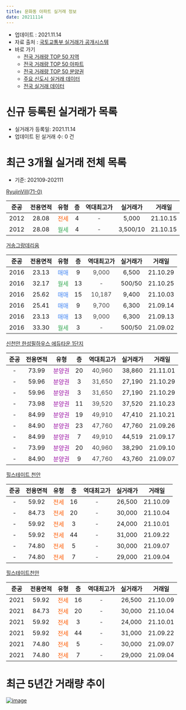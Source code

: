 ```yaml
---
title: 문화동 아파트 실거래 정보
date: 20211114
---
```


* 업데이트 : 2021.11.14
* 자료 출처 : [국토교통부 실거래가 공개시스템](http://rt.molit.go.kr)
* 바로 가기
    * [전국 거래량 TOP 50 지역](https://apt-info.github.io/apt-trade-info/tr)
    * [전국 거래량 TOP 50 아파트](https://apt-info.github.io/apt-trade-info/ta)
    * [전국 거래량 TOP 50 분양권](https://apt-info.github.io/apt-trade-info/tb)
    * [주요 신도시 실거래 데이터](https://apt-info.github.io/apt-trade-info/newtown)
    * [전국 실거래 데이터](https://apt-info.github.io/apt-trade-info/all)



<script async src="https://pagead2.googlesyndication.com/pagead/js/adsbygoogle.js"></script>
<!-- 기본광고 -->
<ins class="adsbygoogle"
     style="display:block"
     data-ad-client="ca-pub-1142216861245946"
     data-ad-slot="4805727019"
     data-ad-format="auto"
     data-full-width-responsive="true"></ins>
<script>
     (adsbygoogle = window.adsbygoogle || []).push({});
</script>


# 신규 등록된 실거래가 목록

* 실거래가 등록일: 2021.11.14
* 업데이트 된 실거래 수: 0 건




<script async src="https://pagead2.googlesyndication.com/pagead/js/adsbygoogle.js"></script>
<!-- 기본광고 -->
<ins class="adsbygoogle"
     style="display:block"
     data-ad-client="ca-pub-1142216861245946"
     data-ad-slot="4805727019"
     data-ad-format="auto"
     data-full-width-responsive="true"></ins>
<script>
     (adsbygoogle = window.adsbygoogle || []).push({});
</script>


# 최근 3개월 실거래 전체 목록
* 기준: 202109-202111


[RyujinVill(71-0)](https://search.naver.com/search.naver?query=RyujinVill%2871-0%29)

|준공|전용면적|유형|층|역대최고가|실거래가|거래일|
|:---:|:---:|:---:|:---:|:---:|:---:|:---:|
|2012|28.08|<span style="color:#FF5A00">전세</span>|4|<span style="color:#444444">-</span>|5,000|21.10.15|
|2012|28.08|<span style="color:#34A853">월세</span>|4|<span style="color:#444444">-</span>|3,500/10|21.10.15|

[거송그랑데리움](https://search.naver.com/search.naver?query=%EA%B1%B0%EC%86%A1%EA%B7%B8%EB%9E%91%EB%8D%B0%EB%A6%AC%EC%9B%80)

|준공|전용면적|유형|층|역대최고가|실거래가|거래일|
|:---:|:---:|:---:|:---:|:---:|:---:|:---:|
|2016|23.13|<span style="color:#4285F3">매매</span>|9|<span style="color:#444444">9,000</span>|6,500|21.10.29|
|2016|32.17|<span style="color:#34A853">월세</span>|13|<span style="color:#444444">-</span>|500/50|21.10.25|
|2016|25.62|<span style="color:#4285F3">매매</span>|15|<span style="color:#444444">10,187</span>|9,400|21.10.03|
|2016|25.41|<span style="color:#4285F3">매매</span>|9|<span style="color:#444444">9,700</span>|6,300|21.09.14|
|2016|23.13|<span style="color:#4285F3">매매</span>|13|<span style="color:#444444">9,000</span>|6,300|21.09.13|
|2016|33.30|<span style="color:#34A853">월세</span>|3|<span style="color:#444444">-</span>|500/50|21.09.02|

[신천안 한성필하우스 에듀타운 1단지](https://search.naver.com/search.naver?query=%EC%8B%A0%EC%B2%9C%EC%95%88+%ED%95%9C%EC%84%B1%ED%95%84%ED%95%98%EC%9A%B0%EC%8A%A4+%EC%97%90%EB%93%80%ED%83%80%EC%9A%B4+1%EB%8B%A8%EC%A7%80)

|준공|전용면적|유형|층|역대최고가|실거래가|거래일|
|:---:|:---:|:---:|:---:|:---:|:---:|:---:|
|-|73.99|<span style="color:#9C11A5">분양권</span>|20|<span style="color:#444444">40,960</span>|38,860|21.11.01|
|-|59.96|<span style="color:#9C11A5">분양권</span>|3|<span style="color:#444444">31,650</span>|27,190|21.10.29|
|-|59.96|<span style="color:#9C11A5">분양권</span>|3|<span style="color:#444444">31,650</span>|27,190|21.10.29|
|-|73.98|<span style="color:#9C11A5">분양권</span>|11|<span style="color:#444444">39,520</span>|37,520|21.10.23|
|-|84.99|<span style="color:#9C11A5">분양권</span>|19|<span style="color:#444444">49,910</span>|47,410|21.10.21|
|-|84.90|<span style="color:#9C11A5">분양권</span>|23|<span style="color:#444444">47,760</span>|47,760|21.09.26|
|-|84.99|<span style="color:#9C11A5">분양권</span>|7|<span style="color:#444444">49,910</span>|44,519|21.09.17|
|-|73.99|<span style="color:#9C11A5">분양권</span>|20|<span style="color:#444444">40,960</span>|38,290|21.09.10|
|-|84.90|<span style="color:#9C11A5">분양권</span>|9|<span style="color:#444444">47,760</span>|43,760|21.09.07|

[힐스테이트 천안](https://search.naver.com/search.naver?query=%ED%9E%90%EC%8A%A4%ED%85%8C%EC%9D%B4%ED%8A%B8+%EC%B2%9C%EC%95%88)

|준공|전용면적|유형|층|역대최고가|실거래가|거래일|
|:---:|:---:|:---:|:---:|:---:|:---:|:---:|
|-|59.92|<span style="color:#FF5A00">전세</span>|16|<span style="color:#444444">-</span>|26,500|21.10.09|
|-|84.73|<span style="color:#FF5A00">전세</span>|20|<span style="color:#444444">-</span>|30,000|21.10.04|
|-|59.92|<span style="color:#FF5A00">전세</span>|3|<span style="color:#444444">-</span>|24,000|21.10.01|
|-|59.92|<span style="color:#FF5A00">전세</span>|44|<span style="color:#444444">-</span>|31,000|21.09.22|
|-|74.80|<span style="color:#FF5A00">전세</span>|5|<span style="color:#444444">-</span>|30,000|21.09.07|
|-|74.80|<span style="color:#FF5A00">전세</span>|7|<span style="color:#444444">-</span>|29,000|21.09.04|

[힐스테이트천안](https://search.naver.com/search.naver?query=%ED%9E%90%EC%8A%A4%ED%85%8C%EC%9D%B4%ED%8A%B8%EC%B2%9C%EC%95%88)

|준공|전용면적|유형|층|역대최고가|실거래가|거래일|
|:---:|:---:|:---:|:---:|:---:|:---:|:---:|
|2021|59.92|<span style="color:#FF5A00">전세</span>|16|<span style="color:#444444">-</span>|26,500|21.10.09|
|2021|84.73|<span style="color:#FF5A00">전세</span>|20|<span style="color:#444444">-</span>|30,000|21.10.04|
|2021|59.92|<span style="color:#FF5A00">전세</span>|3|<span style="color:#444444">-</span>|24,000|21.10.01|
|2021|59.92|<span style="color:#FF5A00">전세</span>|44|<span style="color:#444444">-</span>|31,000|21.09.22|
|2021|74.80|<span style="color:#FF5A00">전세</span>|5|<span style="color:#444444">-</span>|30,000|21.09.07|
|2021|74.80|<span style="color:#FF5A00">전세</span>|7|<span style="color:#444444">-</span>|29,000|21.09.04|



<script async src="https://pagead2.googlesyndication.com/pagead/js/adsbygoogle.js"></script>
<!-- 기본광고 -->
<ins class="adsbygoogle"
     style="display:block"
     data-ad-client="ca-pub-1142216861245946"
     data-ad-slot="4805727019"
     data-ad-format="auto"
     data-full-width-responsive="true"></ins>
<script>
     (adsbygoogle = window.adsbygoogle || []).push({});
</script>


# 최근 5년간 거래량 추이


<div style="width:100%;">
    <canvas id="deal_progress" height="200"></canvas>
</div>

<script>
new Chart(document.getElementById("deal_progress"), {
    type: 'line',
    data: {
        labels: ['16.01','16.02','16.03','16.04','16.05','16.06','16.07','16.08','16.09','16.10','16.11','16.12','17.01','17.02','17.03','17.04','17.05','17.06','17.07','17.08','17.09','17.10','17.11','17.12','18.01','18.02','18.03','18.04','18.05','18.06','18.07','18.08','18.09','18.10','18.11','18.12','19.01','19.02','19.03','19.04','19.05','19.06','19.07','19.08','19.09','19.10','19.11','19.12','20.01','20.02','20.03','20.04','20.05','20.06','20.07','20.08','20.09','20.10','20.11','20.12','21.01','21.02','21.03','21.04','21.05','21.06','21.07','21.08','21.09','21.10','21.11'],
        datasets: [{
            label: '매매/분양권',
            data: [0,1,7,6,3,5,2,0,2,1,0,0,0,0,1,2,25,20,3,2,1,4,1,20,1,0,4,5,5,4,6,5,5,6,21,10,11,1,2,3,0,2,5,13,11,40,102,131,67,62,32,24,71,73,63,15,27,37,112,47,11,11,17,21,14,11,3,14,6,6,1],
            borderColor: "rgba(66, 133, 243, 1)",
            backgroundColor: "rgba(66, 133, 243, 0.05)",
            borderWidth: 1,
            pointRadius: 0,
            fill: false,
            lineTension: 0
        },{
            label: '전/월세',
            data: [5,4,6,5,5,12,9,11,5,7,1,6,4,12,7,3,6,5,8,6,4,4,4,5,3,7,6,4,6,6,3,4,3,6,6,3,7,15,7,4,2,4,5,3,3,3,4,3,2,9,2,5,5,4,5,5,5,6,2,2,9,3,7,7,12,13,15,5,7,9,0],
            borderColor: "rgba(255, 90, 0, 1)",
            backgroundColor: "rgba(255, 90, 0, 0.05)",
            borderWidth: 1,
            pointRadius: 0,
            fill: false,
            lineTension: 0
        },{
            label: '합계',
            data: [5,5,13,11,8,17,11,11,7,8,1,6,4,12,8,5,31,25,11,8,5,8,5,25,4,7,10,9,11,10,9,9,8,12,27,13,18,16,9,7,2,6,10,16,14,43,106,134,69,71,34,29,76,77,68,20,32,43,114,49,20,14,24,28,26,24,18,19,13,15,1],
            borderColor: "rgba(0, 0, 0, 1)",
            backgroundColor: "rgba(0, 0, 0, 0.03)",
            borderWidth: 0.1,
            pointRadius: 0,
            fill: true,
            lineTension: 0
        }
        ]
    },
    options: {
        responsive: true,
        title: {
            display: false
        },
        tooltips: {
            mode: 'index',
            intersect: false
        },
        hover: {
            mode: 'nearest',
            intersect: true
        },
        scales: {
            xAxes: [{
                display: true,
                scaleLabel: {
                    display: true,
                    labelString: '년/월'
                }
            }],
            yAxes: [{
                display: true,
                ticks: {
                    suggestedMin: 0,
                },
                scaleLabel: {
                    display: true,
                    labelString: '실거래 수'
                }
            }]
        }
    }
});

</script>


[![image](https://apt-info.github.io/images/2020-01-03-apt-trade-info/1024x500.png)](https://play.google.com/store/apps/details?id=com.aptinfo.apttradeinfo)

